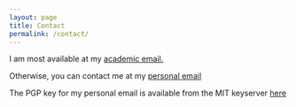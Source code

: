 ```yaml
---
layout: page
title: Contact
permalink: /contact/
---
```


I am most available at my [academic email.](mailto:Andrew.Nicolalde.2016@live.rhul.ac.uk)

Otherwise, you can contact me at my [personal email](mailto:andrew.nicolalde@gmail.com)

The PGP key for my personal email is available from the MIT keyserver [here](https://pgp.mit.edu/pks/lookup?op=get&search=0xB53712A8C01E0060)
